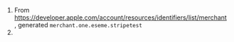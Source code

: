 1. From https://developer.apple.com/account/resources/identifiers/list/merchant, generated `merchant.one.eseme.stripetest`
2. 